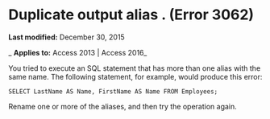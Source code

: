 
# Duplicate output alias <name>. (Error 3062)

 **Last modified:** December 30, 2015

 _ **Applies to:** Access 2013 | Access 2016_

You tried to execute an SQL statement that has more than one alias with the same name. The following statement, for example, would produce this error:




```
SELECT LastName AS Name, FirstName AS Name FROM Employees;

```

Rename one or more of the aliases, and then try the operation again.
